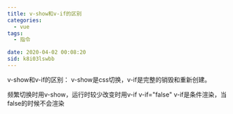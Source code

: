 ```yaml
---
title: v-show和v-if的区别
categories: 
  - vue
tags: 
  - 指令

date: 2020-04-02 00:08:20
sid: k8i03lswbb
---
```


v-show和v-if的区别：
v-show是css切换，v-if是完整的销毁和重新创建。

频繁切换时用v-show，运行时较少改变时用v-if
v-if="false" v-if是条件渲染，当false的时候不会渲染
